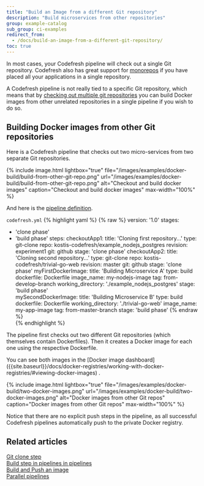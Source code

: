```yaml
---
title: "Build an Image from a different Git repository"
description: "Build microservices from other repositories"
group: example-catalog
sub_group: ci-examples
redirect_from:
  - /docs/build-an-image-from-a-different-git-repository/
toc: true
---
```


In most cases, your Codefresh pipeline will check out a single Git repository. Codefresh also has great support for [monorepos]({{site.baseurl}}/docs/pipelines/triggers/git-triggers/#using-the-modified-files-field-to-constrain-triggers-to-specific-folderfiles) if you have placed all your applications in a single repository.

A Codefresh pipeline is not really tied to a specific Git repository, which means that by [checking out multiple git repositories]({{site.baseurl}}/docs/example-catalog/git-checkout/#cloning-multiple-repositories) you can build Docker images from other unrelated repositories in a single pipeline if you wish to do so.

## Building Docker images from other Git repositories


Here is a Codefresh pipeline that checks out two micro-services from two separate Git repositories.

{% include image.html 
lightbox="true" 
file="/images/examples/docker-build/build-from-other-git-repo.png" 
url="/images/examples/docker-build/build-from-other-git-repo.png" 
alt="Checkout and build docker images"
caption="Checkout and build docker images"
max-width="100%" 
%}

And here is the [pipeline definition]({{site.baseurl}}/docs/pipelines/what-is-the-codefresh-yaml/).

 `codefresh.yml`
{% highlight yaml %}
{% raw %}
version: '1.0'
stages:
  - 'clone phase'
  - 'build phase'
steps:
  checkoutApp1:
    title: 'Cloning first repository...'
    type: git-clone
    repo: kostis-codefresh/example_nodejs_postgres
    revision: experiment1
    git: github
    stage: 'clone phase'
  checkoutApp2:
    title: 'Cloning second repository...'
    type: git-clone
    repo: kostis-codefresh/trivial-go-web
    revision: master
    git: github
    stage: 'clone phase'
  myFirstDockerImage:
    title: 'Building Microservice A'
    type: build
    dockerfile: Dockerfile
    image_name: my-nodejs-image
    tag: from-develop-branch
    working_directory: './example_nodejs_postgres'
    stage: 'build phase'   
  mySecondDockerImage:
    title: 'Building Microservice B'
    type: build
    dockerfile: Dockerfile
    working_directory: './trivial-go-web'
    image_name: my-app-image
    tag: from-master-branch
    stage: 'build phase'
{% endraw %}      
{% endhighlight %}

The pipeline first checks out two different Git repositories (which themselves contain Dockerfiles). Then it creates a Docker image for each one using the respective Dockerfile.

<!--check if this topic exists-->You can see both images in the [Docker image dashboard]({{site.baseurl}}/docs/docker-registries/working-with-docker-registries/#viewing-docker-images) .

{% include image.html 
lightbox="true" 
file="/images/examples/docker-build/two-docker-images.png" 
url="/images/examples/docker-build/two-docker-images.png" 
alt="Docker images from other Git repos"
caption="Docker images from other Git repos"
max-width="100%" 
%}


Notice that there are no explicit push steps in the pipeline, as all successful Codefresh pipelines automatically push to the private Docker registry.


## Related articles
[Git clone step]({{site.baseurl}}/docs/pipelines/steps/git-clone/)  
[Build step in pipelines in pipelines]({{site.baseurl}}/docs/pipelines/steps/build/)  
[Build and Push an image]({{site.baseurl}}/docs/pipelines/examples/build-and-push-an-image/)  
[Parallel pipelines]({{site.baseurl}}/docs/pipelines/advanced-workflows/)  
